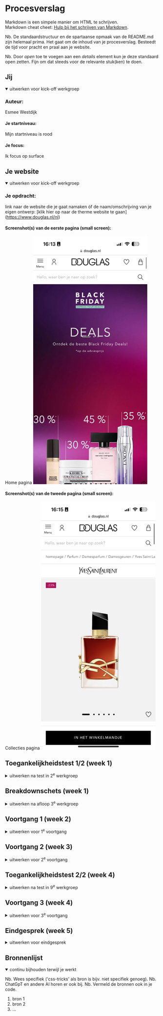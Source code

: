 # Procesverslag
Markdown is een simpele manier om HTML te schrijven.  
Markdown cheat cheet: [Hulp bij het schrijven van Markdown](https://github.com/adam-p/markdown-here/wiki/Markdown-Cheatsheet).

Nb. De standaardstructuur en de spartaanse opmaak van de README.md zijn helemaal prima. Het gaat om de inhoud van je procesverslag. Besteedt de tijd voor pracht en praal aan je website.

Nb. Door *open* toe te voegen aan een *details* element kun je deze standaard open zetten. Fijn om dat steeds voor de relevante stuk(ken) te doen.





## Jij

<details open>
  <summary>uitwerken voor kick-off werkgroep</summary>

  ### Auteur:
  Esmee Westdijk 

  #### Je startniveau:
  Mijn startniveau is rood

  #### Je focus:
  Ik focus op surface
 
</details>





## Je website

<details open>
  <summary>uitwerken voor kick-off werkgroep</summary>

  ### Je opdracht:
  link naar de website die je gaat namaken óf de naam/omschrijving van je eigen ontwerp:
  [klik hier op naar de therme website te gaan] (https://www.douglas.nl/nl) 

  #### Screenshot(s) van de eerste pagina (small screen): 
  Home pagina
  <img src="readme-images/Douglas_home_pagina.PNG" width="375px" alt="home pagina van de Douglas">

  #### Screenshot(s) van de tweede pagina (small screen):
  Collecties pagina 
  <img src="readme-images/Douglas_parfum_pagina.PNG" width="375px" alt="parfum pagina van ysl luchtje op de douglas website">
 
</details>



## Toegankelijkheidstest 1/2 (week 1)

<details>
  <summary>uitwerken na test in 2<sup>e</sup> werkgroep</summary>

  ### Bevindingen uit voiceover test
  Lijst met je bevindingen die in de test naar voren kwamen:
  - De voiceover leest geen afbeeldingen.
  - De voiceover leest de koppen voor en de hoeveelste kop het is van de pagina geeft het ook aan.  
  - De voiceover gaat langs de links en benoemd de link bij de naam van de text.  
  - De voiceover leest in de header alle hoofdmenu elementen voor, alleen niet de subelementen in een element.  
  - De website bestaat vooral uit links
  - Bij de functie nagivatie in de rotor zijn er wenig onderdelen beschikbaar 
  - Bij de functie koppen begint de voice over ergens midden op de homepagina pas. 
  - Op de pagina van een parfum worden de recenties overgeslagen door de voiceover. 
  - De website bevat weinig koppen. 
  - Als ik op de pagina van een parfum zit kan ik via de voiceover niet komen bij de button om het product toe te voegen aan het winkelmandje. 

  ### Bevindingen uit WCAG test 
 Lijst met je bevindingen die in de test naar voren kwamen:
 - Score bij content: alles yes 
 - Score bij global code: html niet valide 
 - Score bij keyboard: alles yes 
 - Score bij: mobile and touch: 3/4 yes - niet zo veel ruimte tussen de parfum plaatjes en het + knopje. 
 - Score bij headings: alles yes 
 - Score bij lists: no
 - Score bij images: 1/4 yes - Ik kan geen alt tekst vinden er staan alleen maar linkjes. Wel wordt er bij sommige alt 0 gegeven.  
 - Score bij media: 2/4 yes - geen captions en transcripts mogelijk. 
 - Score bij controls: alles yes 
 - Score bij apperance: 2/4 yes - dark en light mode is niet geactiveerd voor de website en de high-contrast optie modes is wordt niet ondersteunt. 
 - Score bij animations: alles yes
 - Score bij color contrast: alles yes 

(Dit is nog van mijn eerste gekozen website)!!
 Naast de checklist van WCAG heb ik ook bij de inspector tools gekeken naar mijn website hoe hij eruit ziet met verschillende visuele beperkingen. Hier zijn de volgende resultaten: 

 Blurred vison
 <img src="readme-images/blurred_vison_home.png" width="200px" alt="blurred vison">
 <img src="readme-images/blurred_vison_product.png" width="200px" alt="blurred vison">

 Reduced contrast 
 <img src="readme-images/reduced_contrast_home.png" width="200px" alt="reduced contrast">
 <img src="readme-images/reduced_contrast_product.png" width="200px" alt="reduced contrast">

 Protanopia (geen rood)
 <img src="readme-images/no_red_home.png" width="200px" alt="geen rood">
<img src="readme-images/no_red_product.png" width="200px" alt="geen rood">

 Deuteranopia (geen groen)
 <img src="readme-images/no_green_home.png" width="200px" alt="geen groen">
 <img src="readme-images/no_green_product.png" width="200px" alt="geen groen">

 Tritanopia (geen blauw)
 <img src="readme-images/no_blue_home.png" width="200px" alt="geen blauw">
 <img src="readme-images/no_blue_product.png" width="200px" alt="geen baluw">

Archromatopsia (geen kleur)
 <img src="readme-images/no_color_home.png" width="200px" alt="helemaal geen kleur">
 <img src="readme-images/no_color_product.png" width="200px" alt="helemaal geen kleur">

 Daarnaast heb ik ook gekeken hoe mijn website eruit zag als ik in mijn instellingen het contrast zou verhogen en als ik de beweging verminder (reduce motion)

 Verhoogd contrast
 <img src="readme-images/verhoog_contrast_heel.png" width="200px" alt="verhoogd contrast op scherm">

 Minder beweging
 <img src="readme-images/minder_beweging_heel.png" width="200px" alt="minder beweging op scherm">

</details>



## Breakdownschets (week 1)

<details>
  <summary>uitwerken na afloop 3<sup>e</sup> werkgroep</summary>

  ### de hele pagina: 
  <img src="readme-images/Breakdown_home.png" width="375px" alt="breakdown van de hele pagina">
  <img src="readme-images/breakdown_parfum_pagina.png" width="375px" alt="breakdown van de hele pagina">

  ### dynamisch deel (bijv menu): 
  <img src="readme-images/breakdown_dynamisch.png" width="375px" alt="breakdown van een dynamisch deel">


</details>





## Voortgang 1 (week 2)

<details>
  <summary>uitwerken voor 1<sup>e</sup> voortgang</summary>

  ### Stand van zaken
  
   <img src="readme-images/Code_html_1.png" width="375px" alt="code html">
   Ik vond deze section gemakkelijk gaan, hier had ik een beetje een idee van hoe ik de code moest opschrijven. 

   <img src="readme-images/Code_html_2.png" width="375px" alt="code html">
   De section van "voor jou geselecteerd" vond ik erg moeilijk om te maken aangezien ik niet weet of ieder appart stukje tekst ook daadwerkelijk in een apparte p moet. Daarnaast lukt het mij ook niet om het euro teken te typen dus die mis ik ook nog in de tekst. 

   <img src="readme-images/Code_html_3.png" width="375px" alt="code html">
   In deze section is het de bedoeling dat er video's staan van de website, een sort kleine reclame clips. Nu kan ik de video's niet downloaden en weet ik niet zo goed hoe ik zo'n soort een video zou moeten noteren in de html. 




  ### Agenda voor meeting
  samen met je groepje opstellen

  | Esmee          | (Mohammed)/Xavanna | Tom          |        |
  | ---            | ---                | ---          | ---              |
  | Menu           | en dit             | en ik dit    | en dan ik dat    |
  | Footer         | dit als er tijd is | nog een punt | dit wil ik zeker |
  | Video's        | ...                | ...          | ...              |


  ### Verslag van meeting
  hier na afloop snel de uitkomsten van de meeting vastleggen

  - Via network images en videos downloaden van de webiste 
  - Video uitzoeken hoe te maken met placeholder
  - Nette html code 
  - footer html aanmaken 
  - links in het bestand kan je linken met een # op de eigen pagina 


</details>





## Voortgang 2 (week 3)

<details>
  <summary>uitwerken voor 2<sup>e</sup> voortgang</summary>

  ### Stand van zaken
  <img src="readme-images/Code_header_nav.png" width="375px" alt="code van de header">
  Hier zie je de code die ik samen met sanne heb toegepast tijdens de werkgroep. Ik kwam er niet helemaal uit hoe ik mijn icons in de header naast elkaar kreeg. Later bleek dat ik niet de selector had aangeroepen en daarom de afbeeldingen niet naast elkaar positioneerde. 

  <img src="readme-images/Foto_header_nav.png" width="375px" alt="header van de website">
  Zie hier de uiteindelijke header na een verbetering van de code. 

  <img src="readme-images/Oude_code_select_slider.png" width="375px" alt="oude code voor slider 1">
  Hier zie je de code die ik zelf had toegepast om mijn slider voor de producten na te maken. In de werkgroep heb ik nagevraagd of dit goed was. Helaas beelk het beter te kunnen met grid omdat een aantal elementen over elkaar heen moesten worden geplaatst.

  <img src="readme-images/Code_nieuw_select_slider.png" width="375px" alt="nieuwe code slider 1">
  Hier zie je de nieuwe code die ik met de uitleg van Sanne heb weten toepassen in mijn eigen code. Door wat uitleg en een voorbeeld code over grid begreep ik weer wat de bedoeling was. 

  <img src="readme-images/Foto_select_slider.png" width="375px" alt="slider select op website"> 
  Zie hier de silder hoe die er nu uit ziet. Alles staat met het grid op de juiste plek alleen vind ik de verhoudingen nog niet helemaal kloppen. 

  <img src="readme-images/Foto_stories_slider.png" width="375px" alt="slider 2 layout met flex"> 
  Daarnaast heb ik hier nog een voorbeeld van een slider waarvan ik zelf de layout heb gedaan. Dit heb ik ook allemaal gepositioneerd met flex en dergelijken. Nu vraag ik me nog even af of dit ook perse grid moet worden. 




  ### Agenda voor meeting
  samen met je groepje opstellen

  | Esmee          | Mo                 | Tom          | Sander           |
  | ---            | ---                | ---          | ---              |
  | Slider 2 flex  | @media             | svg's        | svg's            |
  | Positie slider | Responsive         |              | grid's           |
  | Video's/ form  | ...                | ...          | ...              |


  ### Verslag van meeting
  hier na afloop snel de uitkomsten van de meeting vastleggen

  - menu aanmaken geleerd
  - spans voor kruisje close button
  - responsive 
  - code opschoonen
- ...

</details>





## Toegankelijkheidstest 2/2 (week 4)

<details>
  <summary>uitwerken na test in 9<sup>e</sup> werkgroep</summary>

  ### Bevindingen
  Lijst met je bevindingen die in de test naar voren kwamen (geef ook aan wat er verbeterd is):

</details>





## Voortgang 3 (week 4)

<details>
  <summary>uitwerken voor 3<sup>e</sup> voortgang</summary>

  ### Stand van zaken
  <img src="readme-images/week_3_1.png" width="375px" alt="li bolletjes slider"> 
  Hier zie je breadcrum bolletjes om de slider van de foto's voor gebruiksvriendelijker te maken. Mijn bolletjes staan er wle en ik heb ze gemaakt alleen werken ze nog niet als ik er op klik. Dit wil ik deze voortgang na vragen. 

  <img src="readme-images/week_3_2.png" width="375px" alt="Hamburger menu"> 
  Ik heb van de studentassistent Ali een paar tips gekregen hoe een hamburger menu werkt en we hebben er samen even naar gekeken hoe we het nog konden toepassen in mijn code. Het was een aardig gedoetje met vaak de nav moeten vervangen maar het is uiteindelijk gelukt. 

  <img src="readme-images/darkmodus_week4.png" width="375px" alt="darmodus"> 
  Hier zie je dat ik eindelijk de darkmodus werkend heb gekregen. Ik heb via de slides van de les de invert filter weten toe te passen op mijn foto's. De gehele pagina is nu ook netjes darkmode dat de afbeeldingen mee veranderen. Alleen mijn menu nog niet. Dit wil ik na vragen tijdens het gesprek. 



  ### Agenda voor meeting
  samen met je groepje opstellen

  | Esmee          | Alycia             | Tom          | Sander           |
  | ---            | ---                | div gebruik  | grid spacing     |
  | li bolletjes   | z-index            | dark mode    |                  |
  | video javascript | postion:fixed;   |              |                  |
  | darkmode menu  | ...                |              | ...              |
  | hover dialoog  | 
  | grootte video's 


  ### Verslag van meeting
  hier na afloop snel de uitkomsten van de meeting vastleggen

  - li bolletjes werken nu, er moest een apparte selectror voor worden aan gemaakt met een padding ne hij moest heel specifiek zijn aangezien een andere code deze bolletjes ook aanpaste. 
  - Helaas waren we erg lang met mijn vraag over de bolletjes bezig waardoor dat het enige is wat ik heb kunnen vragen.
  - geleerd over position sticky en relative en een goede opbouw van z-index structuur (Bij Alycia)
  - geleerd responsive een video laten schalen (Bij Tom)

</details>





## Eindgesprek (week 5)

<details>
  <summary>uitwerken voor eindgesprek</summary>

  ### Je uitkomst - karakteristiek screenshots:
  <img src="readme-images/dummy-plaatje.jpg" width="375px" alt="uitomst opdracht 1">


  ### Dit ging goed/Heb ik geleerd: 
  Korte omschrijving met plaatjes

  <img src="readme-images/week_3_3.png" width="375px" alt="fieldset en form"> 
  Ik heb voor de 2de pagina een form moeten maken voor de luchtjes opties qua groote. Hier ben ik erg lang mee bezig geweest aangezien het een form is met fieldsets en dan ook nog goed positioneren met grid. Ook al duurd het lang is het mij wel erg goed afgegaan. 

  <img src="readme-images/week_3_4.png" width="375px" alt="dialog toevoegen java"> 
  Ik heb met javascript geleerd hoe ik een dialoog tevoorschijn moet laten komen en hoe ik deze ook weer kan verwijderen van het beeldscherm met een close button. door dat ik de lesstof nog goed had onthouden gimg dit redelijk soepel. 

  <img src="readme-images/kerst_modus_3.png" width="375px" alt="radiobutton kerst"> 
  <img src="readme-images/kerst_modus_2.png" width="375px" alt="rendier animatie"> 
  <img src="readme-images/kerst_modus_1.png" width="375px" alt="kerst decoratie animatie"> 
  Hier zie je dat ik heb geleerd hoe ik met gebruik van has() op de radiobutton een kerst thema toevoeg aan de pagina. Er verschijnen dan belletjes boven aan die bewegen als je er overheen hoverd en dat geld ook voor de blaadjes. Dit heb ik gedaan met keyframes. Daarnaast heb ik ook nog een rendier animatie toegevoegd die zich over de pagian we weegt en als het ware over de pagina heen en weer loopt. 
  

  ### Dit was lastig/Is niet gelukt:
  Korte omschrijving met plaatjes

  <img src="readme-images/footer_form.png" width="375px" alt="eerste form footer">
  Het is mij helaas niet gelukt om het eerste form in de footer de lay-out te geven die ik wilde. Ik wil namelijk dat het witte vlak ook op de background image zit en nu overlapt hij het aan de rechter kant. Het is waarschijnlijk een simpele regel code maar helaas kom ik er niet uit. 

  <img src="readme-images/logo_midden.png" width="375px" alt="ysl logo plaatsing">
  Het yves Saint Laurant logo moet in het midden van de pagian komen. Dit is mij helaas niet gelukt. Ik weet ook niet waarom hij niet werkt aangezien alle andere dingen die ik het element toe zeg gebeuren wel behalve de positie. 

  <img src="readme-images/placeholder_video.png" width="375px" alt="thubnnail video">
  Het is mij helaas niet gelukt om een video toe te voegen aan deze thumbnail. Ik zou dan namelijk van deze foto een button moeten maken. Maar zodra ik dat deed was mijn hele grid verschoven. Ook als ik netjes mijn css daarop toepaste kwam het niet goed. 

</details>



## Bronnenlijst

<details open>
  <summary>continu bijhouden terwijl je werkt</summary>

  Nb. Wees specifiek ('css-tricks' als bron is bijv. niet specifiek genoeg). 
  Nb. ChatGpT en andere AI horen er ook bij.
  Nb. Vermeld de bronnen ook in je code.

  1. bron 1
  2. bron 2
  3. ...

</details>